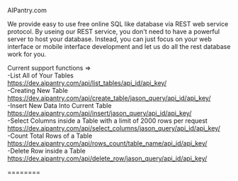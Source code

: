 AIPantry.com <br/>

We provide easy to use free online SQL like database via REST web service protocol. By useing our REST service, you don't need to have a powerful server to host your database. Instead, you can just focus on your web interface or mobile interface development and let us do all the rest database work for you. <br/>


Current support functions => <br/>
-List All of Your Tables <br/>
https://dev.aipantry.com/api/list_tables/api_id/api_key/ <br/>
-Creating New Table <br/>
https://dev.aipantry.com/api/create_table/jason_query/api_id/api_key/ <br/>
-Insert New Data Into Current Table <br/>
https://dev.aipantry.com/api/insert/jason_query/api_id/api_key/ <br/>
-Select Columns inside a Table with a limit of 2000 rows per request <br/>
https://dev.aipantry.com/api/select_columns/jason_query/api_id/api_key/ <br/>
-Count Total Rows of a Table <br/>
https://dev.aipantry.com/api/rows_count/table_name/api_id/api_key/<br/>
-Delete Row inside a Table <br/>
https://dev.aipantry.com/api/delete_row/jason_query/api_id/api_key/ <br/>

========
